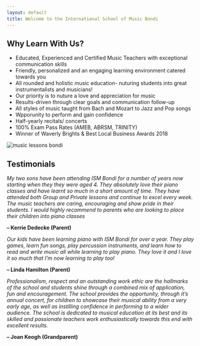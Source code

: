 ```yaml
---
layout: default
title: Welcome to the International School of Music Bondi
---
```

<!-- Global site tag (gtag.js) - Google Analytics -->
<script async src="https://www.googletagmanager.com/gtag/js?id=UA-129670238-1"></script>
<script>
  window.dataLayer = window.dataLayer || [];
  function gtag(){dataLayer.push(arguments);}
  gtag('js', new Date());

  gtag('config', 'UA-129670238-1');
</script>

## Why Learn With Us?

- Educated, Experienced and Certified Music Teachers with exceptional communication skills
- Friendly, personalized and an engaging learning environment catered towards you
- All rounded and holistic music education- nuturing students into great instrumentalists and musicians!
- Our priority is to nuture a love and appreciation for music
- Results-driven through clear goals and communication follow-up
- All styles of music taught from Bach and Mozart to Jazz and Pop songs
- Wpporunity to perform and gain confidence 
- Half-yearly recitals/ concerts
- 100% Exam Pass Rates (AMEB, ABRSM, TRINITY)
- Winner of Waverly Brights & Best Local Business Awards 2018

<img class="w-100" srcset="
images/music_lessons_bondi-1x.jpeg 1x,
images/music_lessons_bondi-2x.jpeg 2x,
images/music_lessons_bondi-3x.jpeg 3x"
src="images/music_lessons_bondi-1x.jpeg" alt="music lessons bondi"/>

## Testimonials

*My two sons have been attending ISM Bondi for a number of years now starting when they they were aged 4. They absolutely love their piano classes and have learnt so much in a short amount of time. They have attended both Group and Private lessons and continue to excel every week. The music teachers are caring, encouraging and show pride in their students. I would highly recommend to parents who are looking to place their children into piano classes*

**– Kerrie Dedecke (Parent)**
 

*Our kids have been learning piano with ISM Bondi for over a year. They play games, learn fun songs, play percussion instruments, and learn how to read and write music all while learning to play piano. They love it and I love it so much that I’m now learning to play too!*

**– Linda Hamilton (Parent)**
 

*Professionalism, respect and an outstanding work ethic are the hallmarks of the school and students shine through a combined mix of application, fun and encouragement. The school provides the opportunity, through it’s annual concert, for children to showcase their musical ability from a very early age, as well as instilling confidence in performing to a wider audience.
The school is dedicated to musical education at its best and its skilled and passionate teachers work enthusiastically towards this end with excellent results.*

**– Joan Keogh (Grandparent)**
